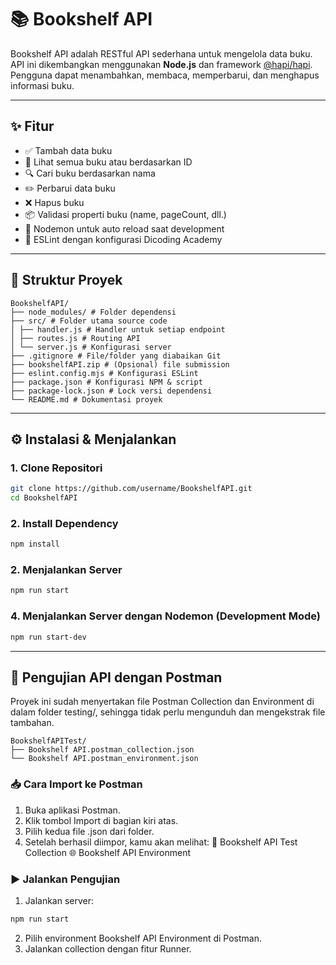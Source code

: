 # 📚 Bookshelf API

Bookshelf API adalah RESTful API sederhana untuk mengelola data buku. API ini dikembangkan menggunakan **Node.js** dan framework [@hapi/hapi](https://hapi.dev/). Pengguna dapat menambahkan, membaca, memperbarui, dan menghapus informasi buku.

---

## ✨ Fitur

- ✅ Tambah data buku
- 📖 Lihat semua buku atau berdasarkan ID
- 🔍 Cari buku berdasarkan nama
- ✏️ Perbarui data buku
- ❌ Hapus buku
- 📦 Validasi properti buku (name, pageCount, dll.)
- 🔄 Nodemon untuk auto reload saat development
- 🧹 ESLint dengan konfigurasi Dicoding Academy

---

## 📁 Struktur Proyek

```
BookshelfAPI/
├── node_modules/ # Folder dependensi
├── src/ # Folder utama source code
│ ├── handler.js # Handler untuk setiap endpoint
│ ├── routes.js # Routing API
│ └── server.js # Konfigurasi server
├── .gitignore # File/folder yang diabaikan Git
├── bookshelfAPI.zip # (Opsional) file submission
├── eslint.config.mjs # Konfigurasi ESLint
├── package.json # Konfigurasi NPM & script
├── package-lock.json # Lock versi dependensi
└── README.md # Dokumentasi proyek
```

---

## ⚙️ Instalasi & Menjalankan

### 1. Clone Repositori

```bash
git clone https://github.com/username/BookshelfAPI.git
cd BookshelfAPI
```

### 2.  Install Dependency

```bash
npm install
```

### 2. Menjalankan Server

```bash
npm run start
```

### 4. Menjalankan Server dengan Nodemon (Development Mode)

```bash
npm run start-dev
```

---

## 🧪 Pengujian API dengan Postman

Proyek ini sudah menyertakan file Postman Collection dan Environment di dalam folder testing/, sehingga tidak perlu mengunduh dan mengekstrak file tambahan.

```
BookshelfAPITest/
├── Bookshelf API.postman_collection.json
└── Bookshelf API.postman_environment.json
```

### 📥 Cara Import ke Postman

1. Buka aplikasi Postman.
2. Klik tombol Import di bagian kiri atas.
3. Pilih kedua file .json dari folder.
4. Setelah berhasil diimpor, kamu akan melihat:
   📁 Bookshelf API Test Collection
   🌐 Bookshelf API Environment

### ▶️ Jalankan Pengujian

1. Jalankan server:
```bash
npm run start
```
2. Pilih environment Bookshelf API Environment di Postman.
3. Jalankan collection dengan fitur Runner.




